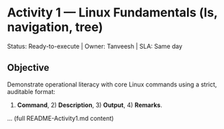 # Activity 1 — Linux Fundamentals (ls, navigation, tree)
Status: Ready-to-execute | Owner: Tanveesh | SLA: Same day

## Objective
Demonstrate operational literacy with core Linux commands using a strict, auditable format:
1) **Command**, 2) **Description**, 3) **Output**, 4) **Remarks**.

... (full README-Activity1.md content)
